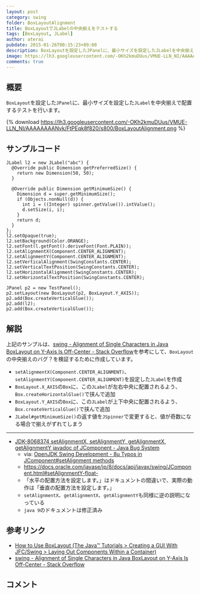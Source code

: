 ```yaml
---
layout: post
category: swing
folder: BoxLayoutAlignment
title: BoxLayoutでJLabelの中央揃えをテストする
tags: [BoxLayout, JLabel]
author: aterai
pubdate: 2015-01-26T00:15:23+09:00
description: BoxLayoutを設定したJPanelに、最小サイズを設定したJLabelを中央揃えで配置するテストを行います。
image: https://lh3.googleusercontent.com/-OKh2kmuDUus/VMUE-LLN_NI/AAAAAAAANvk/FtPEqk8f820/s800/BoxLayoutAlignment.png
comments: true
---
```

## 概要
`BoxLayout`を設定した`JPanel`に、最小サイズを設定した`JLabel`を中央揃えで配置するテストを行います。

{% download https://lh3.googleusercontent.com/-OKh2kmuDUus/VMUE-LLN_NI/AAAAAAAANvk/FtPEqk8f820/s800/BoxLayoutAlignment.png %}

## サンプルコード
<pre class="prettyprint"><code>JLabel l2 = new JLabel("abc") {
  @Override public Dimension getPreferredSize() {
    return new Dimension(50, 50);
  }

  @Override public Dimension getMinimumSize() {
    Dimension d = super.getMinimumSize();
    if (Objects.nonNull(d)) {
      int i = ((Integer) spinner.getValue()).intValue();
      d.setSize(i, i);
    }
    return d;
  }
};
l2.setOpaque(true);
l2.setBackground(Color.ORANGE);
l2.setFont(l.getFont().deriveFont(Font.PLAIN));
l2.setAlignmentX(Component.CENTER_ALIGNMENT);
l2.setAlignmentY(Component.CENTER_ALIGNMENT);
l2.setVerticalAlignment(SwingConstants.CENTER);
l2.setVerticalTextPosition(SwingConstants.CENTER);
l2.setHorizontalAlignment(SwingConstants.CENTER);
l2.setHorizontalTextPosition(SwingConstants.CENTER);

JPanel p2 = new TestPanel();
p2.setLayout(new BoxLayout(p2, BoxLayout.Y_AXIS));
p2.add(Box.createVerticalGlue());
p2.add(l2);
p2.add(Box.createVerticalGlue());
</code></pre>

## 解説
上記のサンプルは、[swing - Alignment of Single Characters in Java BoxLayout on Y-Axis Is Off-Center - Stack Overflow](https://stackoverflow.com/questions/27790417/alignment-of-single-characters-in-java-boxlayout-on-y-axis-is-off-center)を参考にして、`BoxLayout`の中央揃えのバグ？を検証するために作成しています。

- `setAlignmentX(Component.CENTER_ALIGNMENT)`、`setAlignmentY(Component.CENTER_ALIGNMENT)`を設定した`JLabel`を作成
- `BoxLayout.X_AXIS`の`Box`に、この`JLabel`が左右中央に配置されるよう、`Box.createHorizontalGlue()`で挟んで追加
- `BoxLayout.Y_AXIS`の`Box`に、この`JLabel`が上下中央に配置されるよう、`Box.createVerticalGlue()`で挟んで追加
- `JLabel#getMinimumSize()`の返す値を`JSpinner`で変更すると、値が奇数になる場合で揃えがずれてしまう

<!-- dummy comment line for breaking list -->

- - - -
- [JDK-8068374 setAlignmentX, setAlignmentY, getAlignmentX, getAlignmentY javadoc of JComponent - Java Bug System](https://bugs.openjdk.java.net/browse/JDK-8068374)
    - via: [OpenJDK Swing Development - <Swing Dev> 8u Typos in JComponent#setAlignment methods](http://openjdk.5641.n7.nabble.com/lt-Swing-Dev-gt-8u-Typos-in-JComponent-setAlignment-methods-td295805.html)
    - https://docs.oracle.com/javase/jp/8/docs/api/javax/swing/JComponent.html#setAlignmentY-float-
    - 「水平の配置方法を設定します。」はドキュメントの間違いで、実際の動作は「垂直の配置方法を設定します。」
    - `setAlignmentX`、`getAlignmentX`、`getAlignmentY`も同様に逆の説明になっている
    - `java 9`のドキュメントは修正済み

<!-- dummy comment line for breaking list -->

## 参考リンク
- [How to Use BoxLayout (The Java™ Tutorials > Creating a GUI With JFC/Swing > Laying Out Components Within a Container)](https://docs.oracle.com/javase/tutorial/uiswing/layout/box.html)
- [swing - Alignment of Single Characters in Java BoxLayout on Y-Axis Is Off-Center - Stack Overflow](https://stackoverflow.com/questions/27790417/alignment-of-single-characters-in-java-boxlayout-on-y-axis-is-off-center)

<!-- dummy comment line for breaking list -->

## コメント
